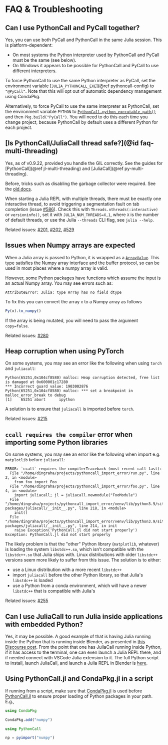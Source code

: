 # FAQ & Troubleshooting

## Can I use PythonCall and PyCall together?

Yes, you can use both PyCall and PythonCall in the same Julia session. This is platform-dependent:
- On most systems the Python interpreter used by PythonCall and PyCall must be the same (see below).
- On Windows it appears to be possible for PythonCall and PyCall to use different interpreters.

To force PythonCall to use the same Python interpreter as PyCall, set the environment variable [`JULIA_PYTHONCALL_EXE`](@ref pythoncall-config) to `"@PyCall"`. Note that this will opt out of automatic dependency management using CondaPkg.

Alternatively, to force PyCall to use the same interpreter as PythonCall, set the environment variable `PYTHON` to [`PythonCall.python_executable_path()`](@ref) and then `Pkg.build("PyCall")`. You will need to do this each time you change project, because PythonCall by default uses a different Python for each project.

## [Is PythonCall/JuliaCall thread safe?](@id faq-multi-threading)

Yes, as of v0.9.22, provided you handle the GIL correctly. See the guides for
[PythonCall](@ref jl-multi-threading) and [JuliaCall](@ref py-multi-threading).

Before, tricks such as disabling the garbage collector were required. See the
[old docs](https://juliapy.github.io/PythonCall.jl/v0.9.21/faq/#Is-PythonCall/JuliaCall-thread-safe?).

When starting a Julia REPL with multiple threads, there must be exactly one interactive thread,
to avoid triggering a segmentation fault on tab completion (issue [#586](https://github.com/JuliaPy/PythonCall.jl/issues/586)).
Check this with `Threads.nthreads(:interactive)` or `versioninfo()`, set it with `JULIA_NUM_THREADS=X,1`,
where `X` is the number of default threads, or use the Julia `--threads` CLI flag, see `julia --help`.

Related issues:
[#201](https://github.com/JuliaPy/PythonCall.jl/issues/201),
[#202](https://github.com/JuliaPy/PythonCall.jl/issues/202),
[#529](https://github.com/JuliaPy/PythonCall.jl/pull/529)

## Issues when Numpy arrays are expected

When a Julia array is passed to Python, it is wrapped as a [`ArrayValue`](#juliacall.ArrayValue).
This type satisfies the Numpy array interface and the buffer protocol, so can be used in
most places where a numpy array is valid.

However, some Python packages have functions which assume the input is an actual Numpy array.
You may see errors such as:
```
AttributeError: Julia: type Array has no field dtype
```

To fix this you can convert the array `x` to a Numpy array as follows
```julia
Py(x).to_numpy()
```

If the array is being mutated, you will need to pass the argument `copy=false`.

Related issues: [#280](https://github.com/JuliaPy/PythonCall.jl/issues/280)

## Heap corruption when using PyTorch

On some systems, you may see an error like the following when using `torch` and `juliacall`:
```text
Python(65251,0x104cf8580) malloc: Heap corruption detected, free list is damaged at 0x600001c17280
*** Incorrect guard value: 1903002876
Python(65251,0x104cf8580) malloc: *** set a breakpoint in malloc_error_break to debug
[1]    65251 abort      ipython
```

A solution is to ensure that `juliacall` is imported before `torch`.

Related issues: [#215](https://github.com/JuliaPy/PythonCall.jl/issues/215)

## `ccall requires the compiler` error when importing some Python libraries
On some systems, you may see an error like the following when import e.g. `matplotlib` before `juliacall`:

```
ERROR: `ccall` requires the compilerTraceback (most recent call last):
  File "/home/dingraha/projects/pythoncall_import_error/run.py", line 2, in <module>
    from foo import Foo
  File "/home/dingraha/projects/pythoncall_import_error/foo.py", line 4, in <module>
    import juliacall; jl = juliacall.newmodule("FooModule")
  File "/home/dingraha/projects/pythoncall_import_error/venv/lib/python3.9/site-packages/juliacall/__init__.py", line 218, in <module>
    init()
  File "/home/dingraha/projects/pythoncall_import_error/venv/lib/python3.9/site-packages/juliacall/__init__.py", line 214, in init
    raise Exception('PythonCall.jl did not start properly')
Exception: PythonCall.jl did not start properly
```

The likely problem is that the "other" Python library (`matplotlib`, whatever) is loading the system `libstdc++.so`, which isn't compatible with the `libstdc++.so` that Julia ships with.
Linux distributions with older `libstdc++` versions seem more likely to suffer from this issue.
The solution is to either:

  * use a Linux distribution with a more recent `libstdc++`
  * import `juliacall` before the other Python library, so that Julia's `libstdc++` is loaded
  * use a Python from a conda environment, which will have a newer `libstdc++` that is compatible with Julia's

Related issues: [#255](https://github.com/JuliaPy/PythonCall.jl/issues/255)

## Can I use JuliaCall to run Julia inside applications with embedded Python?

Yes, it may be possible. A good example of that is having Julia running inside the Python that is running inside Blender, as presented in [this Discourse post](https://discourse.julialang.org/t/running-julia-inside-blender-through-vscode-using-pythoncall-juliacall/96838/6).
From the point that one has JuliaCall running inside Python, if it has access to the terminal, one can even launch a Julia REPL there, and if needed connect with VSCode Julia extension to it.
The full Python script to install, launch JuliaCall, and launch a Julia REPL in Blender is [here](https://gist.github.com/cdsousa/d820d27174238c0d48e5252355584172).

## Using PythonCall.jl and CondaPkg.jl in a script

If running from a script, make sure that [CondaPkg.jl](https://github.com/JuliaPy/CondaPkg.jl) is used before [PythonCall.jl](https://github.com/JuliaPy/PythonCall.jl) to ensure proper loading of Python packages in your path. E.g.,

```julia
using CondaPkg

CondaPkg.add("numpy")

using PythonCall

np = pyimport("numpy")
```

